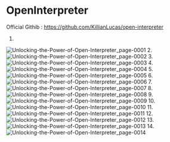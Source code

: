 # OpenInterpreter

Official Githib : https://github.com/KillianLucas/open-interpreter

1.
![Unlocking-the-Power-of-Open-Interpreter_page-0001](https://github.com/Rakib-data-scientist/OpenInterpreter/assets/137823730/c8208eaf-cef5-43b7-85d5-e3f1f1e5c570)
2.
![Unlocking-the-Power-of-Open-Interpreter_page-0002](https://github.com/Rakib-data-scientist/OpenInterpreter/assets/137823730/09b8bb85-bac0-4239-b28a-fd1b1d9e3645)
3.
![Unlocking-the-Power-of-Open-Interpreter_page-0003](https://github.com/Rakib-data-scientist/OpenInterpreter/assets/137823730/e0855edc-50f3-4be6-944c-3798ceb56aba)
4.
![Unlocking-the-Power-of-Open-Interpreter_page-0004](https://github.com/Rakib-data-scientist/OpenInterpreter/assets/137823730/8266f029-0a66-40c0-b5ac-56a14e539b6f)
5.
![Unlocking-the-Power-of-Open-Interpreter_page-0005](https://github.com/Rakib-data-scientist/OpenInterpreter/assets/137823730/8000a302-396c-437f-90b5-8d403119435d)
6.
![Unlocking-the-Power-of-Open-Interpreter_page-0006](https://github.com/Rakib-data-scientist/OpenInterpreter/assets/137823730/663fcc0e-a918-49a6-baae-1372b7517f1c)
7.
![Unlocking-the-Power-of-Open-Interpreter_page-0007](https://github.com/Rakib-data-scientist/OpenInterpreter/assets/137823730/a9266d70-428d-409b-8a2e-9a22ddf11335)
8.
![Unlocking-the-Power-of-Open-Interpreter_page-0008](https://github.com/Rakib-data-scientist/OpenInterpreter/assets/137823730/ee5c3e2f-ec95-40b1-9666-437c92608596)
9.
![Unlocking-the-Power-of-Open-Interpreter_page-0009](https://github.com/Rakib-data-scientist/OpenInterpreter/assets/137823730/596b9f49-de70-40da-99a0-4f0dc4a5452d)
10.
![Unlocking-the-Power-of-Open-Interpreter_page-0010](https://github.com/Rakib-data-scientist/OpenInterpreter/assets/137823730/63170771-079a-4824-be81-9d16eedc4354)
11.
![Unlocking-the-Power-of-Open-Interpreter_page-0011](https://github.com/Rakib-data-scientist/OpenInterpreter/assets/137823730/7edc6175-d553-47a2-a063-733db41cc9f7)
12.
![Unlocking-the-Power-of-Open-Interpreter_page-0012](https://github.com/Rakib-data-scientist/OpenInterpreter/assets/137823730/c91fb65c-3c33-4269-8123-4d8cc8d06350)
13.
![Unlocking-the-Power-of-Open-Interpreter_page-0013](https://github.com/Rakib-data-scientist/OpenInterpreter/assets/137823730/d538af8c-d83f-4f50-a1c0-539a633fb9e8)
14.
![Unlocking-the-Power-of-Open-Interpreter_page-0014](https://github.com/Rakib-data-scientist/OpenInterpreter/assets/137823730/b30f323e-e335-45b1-9f6b-20d00acf7bd6)
